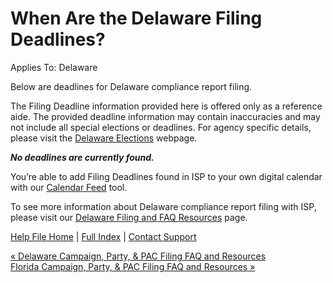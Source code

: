  When Are the Delaware Filing Deadlines?
==========

Applies To: Delaware

Below are deadlines for Delaware compliance report filing.

The Filing Deadline information provided here is offered only as a reference aide. The provided deadline information may contain inaccuracies and may not include all special elections or deadlines. For agency specific details, please visit the [Delaware Elections](https://elections.delaware.gov/index.shtml) webpage.

***No deadlines are currently found.***

You’re able to add Filing Deadlines found in ISP to your own digital calendar with our [Calendar Feed](https://ispolitical.com/what-are-calendar-feeds/) tool. 

To see more information about Delaware compliance report filing with ISP, please visit our [Delaware Filing and FAQ Resources](https://ispolitical.com/Delaware-Campaign-Party-PAC-Filing-FAQ-and-Resources/) page.

[Help File Home](/help/) | [Full Index](/Help-File-Directory/) | [Contact Support](mailto:support@ISPolitical.com)

[« Delaware Campaign, Party, & PAC Filing FAQ and Resources](/Delaware-Campaign-Party-PAC-Filing-FAQ-and-Resources)  
[Florida Campaign, Party, & PAC Filing FAQ and Resources »](/Florida-Campaign-Party-PAC-Filing-FAQ-and-Resources)